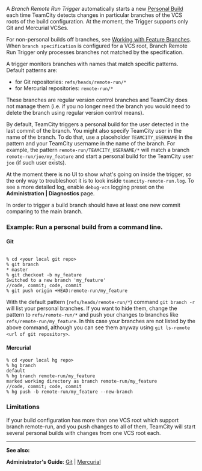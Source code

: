 [//]: # (title: Branch Remote Run Trigger)
[//]: # (auxiliary-id: Branch Remote Run Trigger)

A _Branch Remote Run Trigger_ automatically starts a new [Personal Build](personal-build.md) each time TeamCity detects changes in particular branches of the VCS roots of the build configuration. At the moment, the Trigger supports only Git and Mercurial VCSes.

For non-personal builds off branches, see [Working with Feature Branches](working-with-feature-branches.md). When `branch specification` is configured for a VCS root, Branch Remote Run Trigger only processes branches not matched by the specification.

A trigger monitors branches with names that match specific patterns.    
Default patterns are:
* for Git repositories: `refs/heads/remote-run/*`
* for Mercurial repositories: `remote-run/*`

These branches are regular version control branches and TeamCity does not manage them (i.e. if you no longer need the branch you would need to delete the branch using regular version control means).

By default, TeamCity triggers a personal build for the user detected in the last commit of the branch. You might also specify TeamCity user in the name of the branch. To do that, use a placeholder `TEAMCITY_USERNAME` in the pattern and your TeamCity username in the name of the branch. For example, the pattern `remote-run/TEAMCITY_USERNAME/*` will match a branch `remote-run/joe/my_feature` and start a personal build for the TeamCity user `joe` (if such user exists).

<note>

At the moment there is no UI to show what's going on inside the trigger, so the only way to troubleshoot it is to look inside `teamcity-remote-run.log`. To see a more detailed log, enable `debug-vcs` logging preset on the __Administration | Diagnostics__ page.
</note>

In order to trigger a build branch should have at least one new commit comparing to the main branch.

### Example: Run a personal build from a command line.

#### Git


```Shell

% cd <your local git repo>
% git branch
* master
% git checkout -b my_feature
Switched to a new branch 'my_feature'
//code, commit; code, commit
% git push origin +HEAD:remote-run/my_feature
```



With the default pattern (`refs/heads/remote-run/*`) command `git branch -r` will list your personal branches. If you want to hide them, change the pattern to `refs/remote-run/*` and push your changes to branches like `refs/remote-run/my_feature`. In this case your branches are not listed by the above command, although you can see them anyway using `git ls-remote <url of git repository>`.

#### Mercurial


```Shell
% cd <your local hg repo>
% hg branch
default
% hg branch remote-run/my_feature
marked working directory as branch remote-run/my_feature
//code, commit; code, commit
% hg push -b remote-run/my_feature --new-branch

```



### Limitations

If your build configuration has more than one VCS root which support branch remote\-run, and you push changes to all of them, TeamCity will start several personal builds with changes from one VCS root each.

 __  __

__See also:__



__Administrator's Guide__: [Git](git.md) | [Mercurial](mercurial.md)
